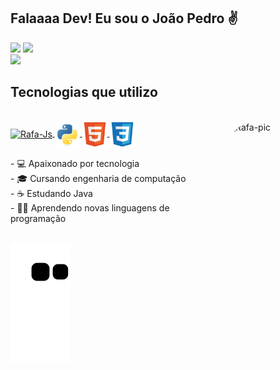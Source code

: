 ## Falaaaa Dev! Eu sou o João Pedro ✌️
<div> 
  <a href="https://www.instagram.com/joao.palazzolli/" target="_blank"><img src="https://img.shields.io/badge/-Instagram-%23E4405F?style=for-the-badge&logo=instagram&logoColor=white" target="_blank"></a>
  <a href="https://www.linkedin.com/in/joaopedropalazzolli/" target="_blank"><img src="https://img.shields.io/badge/-LinkedIn-%230077B5?style=for-the-badge&logo=linkedin&logoColor=white" target="_blank"></a> 
  </div>
  
<div align="left">
  <a href="https://github.com/JoaoPalazzolli">
  <img height="180em" src="https://github-readme-stats.vercel.app/api?username=joaopalazzolli&show_icons=true&theme=tokyonight&include_all_commits=true&count_private=true"/> 
    </a> 
</div>

  ## Tecnologias que utilizo
  
<div style="display: inline_block"><br>
  <a href="https://github.com/JoaoPalazzolli">
  <img align="center" alt="Rafa-Js" height="40" width="40" src="https://cdn-icons-png.flaticon.com/512/226/226777.png">
  <img align="center" alt="Rafa-Python" height="40" width="40" src="https://raw.githubusercontent.com/devicons/devicon/master/icons/python/python-original.svg">
  
  <img align="right" alt="Rafa-pic" height="150" width="160" style="border-radius:50px;" src="https://media.discordapp.net/attachments/722615924225474570/1024493231460860024/unknown.png"> 
  
  <img align="center" alt="Rafa-HTML" height="40" width="40" src="https://raw.githubusercontent.com/devicons/devicon/master/icons/html5/html5-original.svg">
  <img align="center" alt="Rafa-CSS" height="40" width="40" src="https://raw.githubusercontent.com/devicons/devicon/master/icons/css3/css3-original.svg"> <br> <br>
 </a> 
- 💻 Apaixonado por tecnologia <br> 
- 🎓 Cursando engenharia de computação <br>
- ☕ Estudando Java <br>
- 👨‍💻 Aprendendo novas linguagens de programação
</div>
  
  ##
 
 ![Snake animation](https://github.com/joaopalazzolli/joaopalazzolli/blob/output/github-contribution-grid-snake.svg)
  

